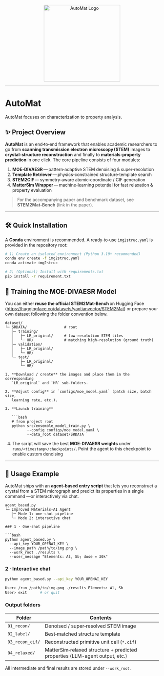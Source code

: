 <p align="center">
  <img src="https://github.com/yyt-2378/AutoMat/blob/main/AutoMat_Logo.png" alt="AutoMat Logo" width="250"/>
</p>

---
# AutoMat
AutoMat focuses on characterization to property analysis.

## ✨ Project Overview

**AutoMat** is an end‑to‑end framework that enables academic researchers to go from **scanning transmission electron microscopy (STEM)** images to **crystal‑structure reconstruction** and finally to **materials‑property prediction** in one click. The core pipeline consists of four modules:

1. **MOE‑DIVAESR** — pattern‑adaptive STEM denoising & super‑resolution
2. **Template Retriever** — physics‑constrained structure‑template search
3. **STEM2CIF** — symmetry‑aware atomic‑coordinate / CIF generation
4. **MatterSim Wrapper** — machine‑learning potential for fast relaxation & property evaluation

> For the accompanying paper and benchmark dataset, see **STEM2Mat‑Bench** (link in the paper).

---

## 🛠️ Quick Installation

A **Conda** environment is recommended. A ready‑to‑use `img2struc.yaml` is provided in the repository root:

```bash
# 1) Create an isolated environment (Python 3.10+ recommended)
conda env create -f img2struc.yaml
conda activate img2struc

# 2) (Optional) Install with requirements.txt
pip install -r requirement.txt
```
## 🔧 Training the MOE‑DIVAESR Model

You can either **reuse the official STEM2Mat‑Bench** on Hugging Face  
(<https://huggingface.co/datasets/yaotianvector/STEM2Mat>) or prepare your own
dataset following the folder convention below.

```text
dataset/
└─ SRDATA/                 # root
   ├─ training/
   │   ├─ LR_original/     # low‑resolution STEM tiles
   │   └─ HR/              # matching high‑resolution (ground truth)
   ├─ validation/
   │   ├─ LR_original/
   │   └─ HR/
   └─ test/
       ├─ LR_original/
       └─ HR/

1. **Download / create** the images and place them in the corresponding
   `LR_original` and `HR` sub‑folders.

2. **Adjust config** in `configs/moe_model.yaml` (patch size, batch size,
   learning rate, etc.).

3. **Launch training**

   ```bash
   # from project root
   python src/ensemble_model_train.py \
          --config configs/moe_model.yaml \
          --data_root dataset/SRDATA
   ```

4. The script will save the best **MOE‑DIVAESR weights** under
   `runs/<timestamp>/checkpoints/`.  Point the agent to this checkpoint to
   enable custom denoising
---

## 🚀 Usage Example

AutoMat ships with an **agent‑based entry script** that lets you reconstruct a
crystal from a STEM micrograph and predict its properties in a single command
—or interactively via chat.

```text
agent_based.py
└─ Improved Materials‑AI Agent
   ├─ Mode 1: one‑shot pipeline
   └─ Mode 2: interactive chat

### 1 · One‑shot pipeline

```bash
python agent_based.py \
  --api_key YOUR_OPENAI_KEY \
  --image_path /path/to/img.png \
  --work_root ./results \
  --user_message "Elements: Al, Sb; dose = 30k"
```

### 2 · Interactive chat

```bash
python agent_based.py --api_key YOUR_OPENAI_KEY

User> /run /path/to/img.png ./results Elements: Al, Sb
User> exit      # or quit
```

### Output folders

| Folder          | Contents                                                                 |
| --------------- | ------------------------------------------------------------------------ |
| `01_recon/`     | Denoised / super‑resolved STEM image                                     |
| `02_label/`     | Best‑matched structure template                                          |
| `03_recon_cif/` | Reconstructed primitive unit cell (`*.cif`)                              |
| `04_relaxed/`   | MatterSim‑relaxed structure + predicted properties (LLM-agent output, etc.) |

All intermediate and final results are stored under `--work_root`.


